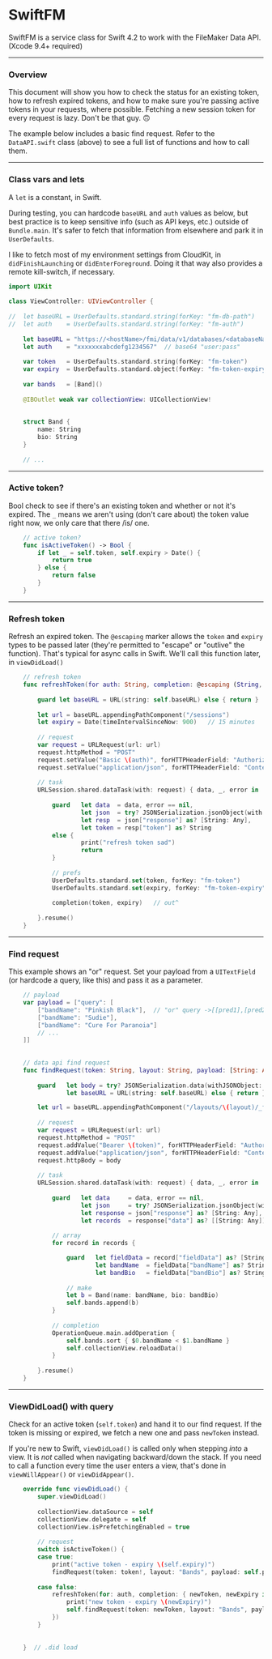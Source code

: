 # SwiftFM
SwiftFM is a service class for Swift 4.2 to work with the FileMaker Data API. (Xcode 9.4+ required)
- - -

### Overview
This document will show you how to check the status for an existing token, how to refresh expired tokens, and how to make sure you're passing active tokens in your requests, where possible. Fetching a new session token for every request is lazy. Don't be that guy. 🙃

The example below includes a basic find request. Refer to the `DataAPI.swift` class (above) to see a full list of functions and how to call them.
 - - -
 
### Class vars and lets
A `let` is a constant, in Swift.

During testing, you can hardcode `baseURL` and `auth` values as below, but best practice is to keep sensitive info (such as API keys, etc.) outside of `Bundle.main`. It's safer to fetch that information from elsewhere and park it in `UserDefaults`. 

I like to fetch most of my environment settings from CloudKit, in `didFinishLaunching` or `didEnterForeground`. Doing it that way also provides a remote kill-switch, if necessary.
 
```swift
import UIKit
 
class ViewController: UIViewController {
 
//  let baseURL = UserDefaults.standard.string(forKey: "fm-db-path")   // better
//  let auth    = UserDefaults.standard.string(forKey: "fm-auth")      // better
 
    let baseURL = "https://<hostName>/fmi/data/v1/databases/<databaseName>"
    let auth    = "xxxxxxxabcdefg1234567"  // base64 "user:pass"
 
    var token   = UserDefaults.standard.string(forKey: "fm-token")
    var expiry  = UserDefaults.standard.object(forKey: "fm-token-expiry") as? Date ?? Date(timeIntervalSince1970: 0)
    
    var bands   = [Band]()    
    
    @IBOutlet weak var collectionView: UICollectionView!
    
    
    struct Band {
        name: String
        bio: String
    }
    
    // ...
```
 
 - - -
 
### Active token?
Bool check to see if there's an existing token and whether or not it's expired. The `_` means we aren't using (don't care about) the token value right now, we only care that there /is/ one.

```swift
    // active token?
    func isActiveToken() -> Bool {
        if let _ = self.token, self.expiry > Date() {
            return true
        } else {
            return false
        }
    }
```
 
 - - -

### Refresh token
Refresh an expired token. The `@escaping` marker allows the `token` and `expiry` types to be passed later (they're permitted to "escape" or "outlive" the function). That's typical for async calls in Swift. We'll call this function later, in `viewDidLoad()`

```swift
    // refresh token
    func refreshToken(for auth: String, completion: @escaping (String, Date) -> Void) {
    
        guard let baseURL = URL(string: self.baseURL) else { return }
       
        let url = baseURL.appendingPathComponent("/sessions")
        let expiry = Date(timeIntervalSinceNow: 900)   // 15 minutes
       
        // request
        var request = URLRequest(url: url)
        request.httpMethod = "POST"
        request.setValue("Basic \(auth)", forHTTPHeaderField: "Authorization")
        request.setValue("application/json", forHTTPHeaderField: "Content-Type")
       
        // task
        URLSession.shared.dataTask(with: request) { data, _, error in
           
            guard   let data  = data, error == nil,
                    let json  = try? JSONSerialization.jsonObject(with: data) as! [String: Any],
                    let resp  = json["response"] as? [String: Any],
                    let token = resp["token"] as? String
            else {
                    print("refresh token sad")
                    return
            }
           
            // prefs
            UserDefaults.standard.set(token, forKey: "fm-token")
            UserDefaults.standard.set(expiry, forKey: "fm-token-expiry")
           
            completion(token, expiry)   // out^
           
        }.resume()
    }
```
 
 - - -
 
### Find request
This example shows an "or" request. Set your payload from a `UITextField` (or hardcode a query, like this) and pass it as a parameter.

```swift
    // payload
    var payload = ["query": [   
        ["bandName": "Pinkish Black"],  // "or" query ->[[pred1],[pred2]]   "and" ->[[pred1, pred2]]
        ["bandName": "Sudie"],
        ["bandName": "Cure For Paranoia"]
        // ...
    ]]
 
 
    // data api find request
    func findRequest(token: String, layout: String, payload: [String: Any]) {
    
        guard   let body = try? JSONSerialization.data(withJSONObject: payload),
                let baseURL = URL(string: self.baseURL) else { return }

        let url = baseURL.appendingPathComponent("/layouts/\(layout)/_find")
        
        // request
        var request = URLRequest(url: url)
        request.httpMethod = "POST"
        request.addValue("Bearer \(token)", forHTTPHeaderField: "Authorization")
        request.addValue("application/json", forHTTPHeaderField: "Content-Type")
        request.httpBody = body
       
        // task
        URLSession.shared.dataTask(with: request) { data, _, error in
           
            guard   let data     = data, error == nil,
                    let json     = try? JSONSerialization.jsonObject(with: data) as! [String: Any],
                    let response = json["response"] as? [String: Any],
                    let records  = response["data"] as? [[String: Any]] else { return }
            
            // array
            for record in records {

                guard   let fieldData = record["fieldData"] as? [String: Any],
                        let bandName  = fieldData["bandName"] as? String,
                        let bandBio   = fieldData["bandBio"] as? String else { return }
                
                // make
                let b = Band(name: bandName, bio: bandBio)                 
                self.bands.append(b)
            }
            
            // completion
            OperationQueue.main.addOperation {
                self.bands.sort { $0.bandName < $1.bandName }
                self.collectionView.reloadData()
            }
           
        }.resume()
    }
```
 
 - - -
 
### ViewDidLoad() with query
Check for an active token (`self.token`) and hand it to our find request. If the token is missing or expired, we fetch a new one and pass `newToken` instead.
 
If you're new to Swift, `viewDidLoad()` is called only when stepping *into* a view. It is *not* called when navigating backward/down the stack. If you need to call a function every time the user enters a view, that's done in `viewWillAppear()` or `viewDidAppear()`.

```swift
    override func viewDidLoad() {
        super.viewDidLoad()
   
        collectionView.dataSource = self
        collectionView.delegate = self
        collectionView.isPrefetchingEnabled = true
   
        // request
        switch isActiveToken() {  
        case true:
            print("active token - expiry \(self.expiry)")
            findRequest(token: token!, layout: "Bands", payload: self.payload)
 
        case false:
            refreshToken(for: auth, completion: { newToken, newExpiry in
                print("new token - expiry \(newExpiry)")
                self.findRequest(token: newToken, layout: "Bands", payload: self.payload)
            })
        }
        
 
    }  // .did load
```
 
